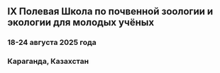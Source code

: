 ## IX Полевая Школа по почвенной зоологии и экологии для молодых учёных
### 18-24 августа 2025 года
### Караганда, Казахстан
